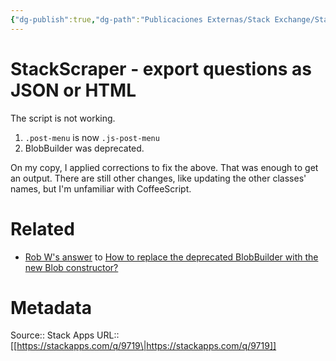 ```yaml
---
{"dg-publish":true,"dg-path":"Publicaciones Externas/Stack Exchange/Stack Apps/stackapps.com-9719.md","permalink":"/publicaciones-externas/stack-exchange/stack-apps/stackapps-com-9719/","title":"StackScraper - export questions as JSON or HTML","hide":true,"noteIcon":"\"0\"","created":"2024-04-03T12:20:11.701-06:00","updated":"2024-04-05T16:43:26.615-06:00"}
---
```


# StackScraper - export questions as JSON or HTML

The script is not working. 

1. `.post-menu` is now `.js-post-menu`
2. BlobBuilder was deprecated.

On my copy, I applied corrections to fix the above. That was enough to get an output. There are still other changes, like updating the other classes' names, but I'm unfamiliar with CoffeeScript. 

Related
====
- [Rob W's answer](https://stackoverflow.com/a/15031019/1595451) to [How to replace the deprecated BlobBuilder with the new Blob constructor?](https://stackoverflow.com/q/15030906/1595451)



# Metadata
Source:: Stack Apps
URL:: [[https://stackapps.com/q/9719\|https://stackapps.com/q/9719]]


